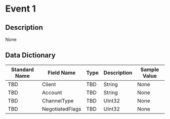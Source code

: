 # Event 1

## Description
None

## Data Dictionary
|Standard Name|Field Name|Type|Description|Sample Value|
|---|---|---|---|---|
|TBD|Client|TBD|String|None|None|
|TBD|Account|TBD|String|None|None|
|TBD|ChannelType|TBD|UInt32|None|None|
|TBD|NegotiatedFlags|TBD|UInt32|None|None|
